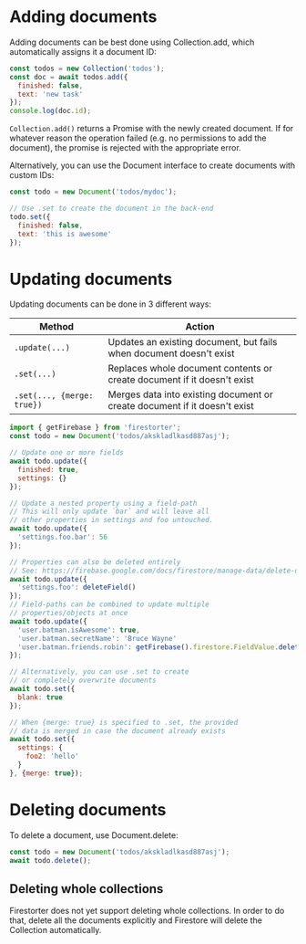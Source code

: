 # Adding documents

Adding documents can be best done using Collection.add, which automatically assigns it a document ID:

```js
const todos = new Collection('todos');
const doc = await todos.add({
  finished: false,
  text: 'new task'
});
console.log(doc.id);
```

`Collection.add()` returns a Promise with the newly created document. If for whatever reason the operation failed (e.g. no permissions to add the document), the promise is rejected with the appropriate error.

Alternatively, you can use the Document interface to create documents with custom IDs:

```js
const todo = new Document('todos/mydoc');

// Use .set to create the document in the back-end
todo.set({
  finished: false,
  text: 'this is awesome'
});
```

# Updating documents

Updating documents can be done in 3 different ways:

| Method                     | Action                                                                    |
| -------------------------- | ------------------------------------------------------------------------- |
| `.update(...)`             | Updates an existing document, but fails when document doesn't exist       |
| `.set(...)`                | Replaces whole document contents or create document if it doesn't exist   |
| `.set(..., {merge: true})` | Merges data into existing document or create document if it doesn't exist |


```js
import { getFirebase } from 'firestorter';
const todo = new Document('todos/akskladlkasd887asj');

// Update one or more fields
await todo.update({
  finished: true,
  settings: {}
});

// Update a nested property using a field-path
// This will only update `bar` and will leave all
// other properties in settings and foo untouched.
await todo.update({
  'settings.foo.bar': 56
});

// Properties can also be deleted entirely
// See: https://firebase.google.com/docs/firestore/manage-data/delete-data
await todo.update({
  'settings.foo': deleteField()
});
// Field-paths can be combined to update multiple
// properties/objects at once
await todo.update({
  'user.batman.isAwesome': true,
  'user.batman.secretName': 'Bruce Wayne'
  'user.batman.friends.robin': getFirebase().firestore.FieldValue.delete()
});

// Alternatively, you can use .set to create
// or completely overwrite documents
await todo.set({
  blank: true
});

// When {merge: true} is specified to .set, the provided
// data is merged in case the document already exists
await todo.set({
  settings: {
    foo2: 'hello'
  }
}, {merge: true});
```

# Deleting documents

To delete a document, use Document.delete:

```js
const todo = new Document('todos/akskladlkasd887asj');
await todo.delete();
```

## Deleting whole collections

Firestorter does not yet support deleting whole collections. In order to do that, delete all the documents explicitly and Firestore will delete the Collection automatically.
